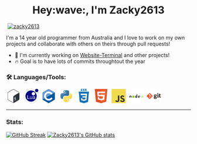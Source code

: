 <h1 align=center> Hey:wave:, I'm Zacky2613 </h1>


<img src="https://komarev.com/ghpvc/?username=zacky2613&style=flat-square&color=blue" alt=""/>
<a href="https://github.com/ryo-ma/github-profile-trophy"><img src="https://github-profile-trophy.vercel.app/?username=zacky2613" alt="zacky2613" /></a><br>

I'm a 14 year old programmer from Australia and I love to work on my own projects and collaborate with others on theirs through pull requests!
- 🔭 I'm currently working on <a href="https://github.com/Zacky2613/Website-Terminal">Website-Terminal</a> and other projects!
- :fire: Goal is to have lots of commits throughtout the year

### :hammer_and_wrench: Languages/Tools:
<div>
    <img src="https://github.com/devicons/devicon/blob/master/icons/bash/bash-original.svg"  title="Lua" alt="Lua" width="40" height="40"/>&nbsp;
    <img src="https://github.com/devicons/devicon/blob/master/icons/lua/lua-original-wordmark.svg"  title="Lua" alt="Lua" width="40" height="40"/>&nbsp;
    <img src="https://github.com/devicons/devicon/blob/master/icons/c/c-original.svg"  title="C" alt="C" width="40" height="40"/>&nbsp;
    <img src="https://github.com/devicons/devicon/blob/master/icons/python/python-original.svg"  title="Python" alt="Python" width="40" height="40"/>&nbsp;
    <img src="https://github.com/devicons/devicon/blob/master/icons/css3/css3-plain-wordmark.svg"  title="CSS3" alt="CSS" width="40" height="40"/>&nbsp;
    <img src="https://github.com/devicons/devicon/blob/master/icons/html5/html5-original.svg" title="HTML5" alt="HTML" width="40" height="40"/>&nbsp;
    <img src="https://github.com/devicons/devicon/blob/master/icons/javascript/javascript-original.svg" title="JavaScript" alt="JavaScript" width="40" height="40"/>&nbsp;
    <img src="https://github.com/devicons/devicon/blob/master/icons/nodejs/nodejs-original-wordmark.svg" title="NodeJS" alt="NodeJS" width="40" height="40"/>&nbsp;
    <img src="https://github.com/devicons/devicon/blob/master/icons/git/git-original-wordmark.svg" title="Git" **alt="Git" width="40" height="40"/>
</div>

---

### Stats:
[![GitHub Streak](https://streak-stats.demolab.com/?user=zacky2613&theme=dark)](https://git.io/streak-stats)
[![Zacky2613's GitHub stats](https://github-readme-stats-sigma-five.vercel.app/api?username=Zacky2613&show_icons=true&theme=radical&count_private=true)](https://github.com/anuraghazra/github-readme-stats)
